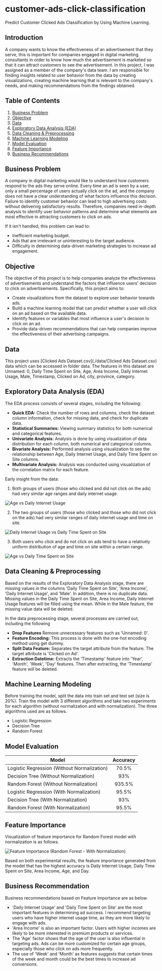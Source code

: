 # customer-ads-click-classification
Predict Customer Clicked Ads Classification by Using Machine Learning.


## Introduction
A company wants to know the effectiveness of an advertisement that they serve, this is important for companies engaged in digital marketing consultants in order to know how much the advertisement is marketed so that it can attract customers to see the advertisement. In this project, I was assigned as a member of the company's data team. I am responsible for finding insights related to user behavior from the data by creating visualizations, creating machine learning that is relevant to the company's needs, and making recommendations from the findings obtained.


## Table of Contents
1. [Business Problem](#business-problem)
2. [Objective](#objective)
3. [Data](#data)
4. [Exploratory Data Analysis (EDA)](#exploratory-data-analysis-eda)
5. [Data Cleaning & Preprocessing](#data-cleaning--preprocessing)
6. [Machine Learning Modeling](#machine-learning-modeling)
7. [Model Evaluation](#model-evaluation)
8. [Feature Importance](#feature-importance)
9. [Business Recommendations](#business-recommendation)


## Business Problem
A company in digital marketing would like to understand how customers respond to the ads they serve online. Every time an ad is seen by a user, only a small percentage of users actually click on the ad, and the company does not have a clear understanding of what factors influence this decision. Failure to identify customer behavior can lead to high advertising costs without delivering satisfactory results. Therefore, companies need in-depth analysis to identify user behavior patterns and determine what elements are most effective in attracting customers to click on ads. 

If it isn't handled, this problem can lead to:
- Inefficient marketing budget.
- Ads that are irrelevant or uninteresting to the target audience.
- Difficulty in determining data-driven marketing strategies to increase ad engagement.


## Objective
The objective of this project is to help companies analyze the effectiveness of advertisements and understand the factors that influence users' decision to click on advertisements. Specifically, this project aims to:
- Create visualizations from the dataset to explore user behavior towards ads.
- Build a machine learning model that can predict whether a user will click on an ad based on the available data.
- Identify features or variables that most influence a user's decision to click on an ad.
- Provide data-driven recommendations that can help companies improve the effectiveness of their advertising campaigns.


## Data
This project uses [Clicked Ads Dataset.csv](./data/Clicked Ads Dataset.csv) data which can be accessed in folder data. The features in this dataset are Unnamed: 0, Daily Time Spent on Site, Age, Area Income, Daily Internet Usage, Male, Timestamp, Clicked on Ad, city, province, category.


## Exploratory Data Analysis (EDA)
The EDA process consists of several stages, including the following:
- **Quick EDA:** Check the number of rows and columns, check the dataset column information, check for missing data, and check for duplicate data. 
- **Statistical Summaries:** Viewing summary statistics for both numerical and categorical features. 
- **Univariate Analysis:** Analysis is done by using visualization of data distribution for each column, both numerical and categorical columns. 
- **Bivariate Analysis:** Performed analysis using visualization to see the relationship between Age, Daily Internet Usage, and Daily Time Spent on Site columns. 
- **Multivariate Analysis:** Analysis was conducted using visualization of the correlation matrix for each feature.

Early insight from the data:
1. Both groups of users (those who clicked and did not click on the ads) had very similar age ranges and daily internet usage.
    
![Age vs Daily Internet Usage](images/age_vs_daily_internet_usage.png)

2. The two groups of users (those who clicked and those who did not click on the ads) had very similar ranges of daily internet usage and time on site.
    
![Daily Internet Usage vs Daily Time Spent on Site](images/daily_internet_usage_vs_daily_time_spent_on_site.png)

3. Both users who click and do not click on ads tend to have a relatively uniform distribution of age and time on site within a certain range.
    
![Age vs Daily Time Spent on Site](images/age_vs_daily_time_spent_on_site.png)


## Data Cleaning & Preprocessing
Based on the results of the Exploratory Data Analysis stage, there are missing values in the columns 'Daily Time Spent on Site', 'Area Income', 'Daily Internet Usage', and 'Male'. In addition, there is no duplicate data. Missing values in the Daily Time Spent on Site, Area Income, Daily Internet Usage features will be filled using the mean. While in the Male feature, the missing value data will be deleted.

In the data preprocessing stage, several processes are carried out, including the following
- **Drop Features** Remove unnecessary features such as 'Unnamed: 0'. 
- **Feature Encoding:** This process is done with the one-hot encoding method using get dummy.
- **Split Data Feature:** Separates the target attribute from the feature. The target attribute is 'Clicked on Ad'.
- **Extraction Datetime:** Extracts the 'Timestamp' feature into 'Year', 'Month', 'Week', 'Day' features. Then after extracting, the 'Timestamp' feature will be deleted.


## Machine Learning Modeling
Before training the model, split the data into train set and test set (size is 20%). Train the model with 3 different algorithms and take two experiments for each algorithm (without normalization and with normalization). The three algorithms used are as follows.
- Logistic Regression
- Decision Tree 
- Random Forest


## Model Evaluation
| Model  | Accuracy | 
| ------------- |:-------------:|
| Logistic Regression (Without Normalization)               | 70.5%     |
| Decision Tree (Without Normalization)                     | 93%       |
| Random Forest (Without Normalization)                     | 935.5%    |
| Logistic Regression (With Normalization)                  | 95.5%     |
| Decision Tree (With Normalization)                        | 93%       |
| Random Forest (With Normalization)                        | 95.5%     |


## Feature Importance
Visualization of feature importance for Random Forest model with normalization is as follows.

![Feature Importance (Random Forest - With Normalization)](images/feature_importance_random_forest_with_normalization.png)

Based on both experimental results, the feature importance generated from the model that has the highest accuracy is Daily Internet Usage, Daily Time Spent on Site, Area Income, Age, and Day.


## Business Recommendation
Business recommendations based on Feature Importance are as below.
- 'Daily Internet Usage' and 'Daily Time Spent on Site' are the most important features in determining ad success. I recommend targeting users who have higher internet usage time, as they are more likely to engage with ads.
- 'Area Income' is also an important factor. Users with higher incomes are likely to be more interested in premium products or services. 
- The 'Age' factor shows that the age of the user is also influential in targeting ads. Ads can be more customized for certain age groups, especially those who click on ads more frequently.
- The use of 'Week' and 'Month' as features suggests that certain times of the week and month could be the best times to increase ad conversions.

